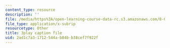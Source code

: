 ```yaml
---
content_type: resource
description: ''
file: /media/https%3A/open-learning-course-data-rc.s3.amazonaws.com/8-04-quantum-physics-i-spring-2013/2ad1c7a31712544ab84bb38cef7f922f_mLe8YCnUed4.vtt
file_type: application/x-subrip
resourcetype: Other
title: 3play caption file
uid: 2ad1c7a3-1712-544a-b84b-b38cef7f922f
---
```

